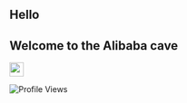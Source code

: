 ## Hello 

## Welcome to the Alibaba cave

<img src="https://media3.giphy.com/media/YYkRMzoxZ4dZAUjUkC/giphy-downsized-large.gif" width="25px">   

![Profile Views](http://estruyf-github.azurewebsites.net/api/VisitorHit?user=estruyf&repo=github-visitors-badge&countColorcountColor&countColor=%237B1E7A)

